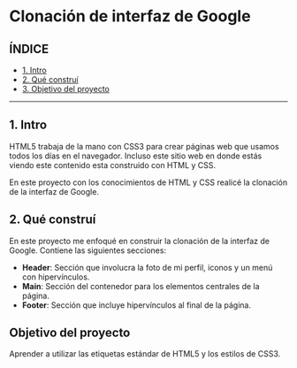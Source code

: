 # Clonación de interfaz de Google

## ÍNDICE

* [1. Intro](https://github.com/anahilozanotecno/clondegoogle/blob/main/README.md#1-intro)
* [2. Qué construí](https://github.com/anahilozanotecno/clondegoogle/blob/main/README.md#2-qu%C3%A9-constru%C3%AD)
* [3. Objetivo del proyecto](https://github.com/anahilozanotecno/clondegoogle/blob/main/README.md#objetivo-del-proyecto)

****

## 1. Intro
HTML5 trabaja de la mano con CSS3 para crear páginas web que usamos todos los días en el navegador. Incluso este sitio web en donde estás viendo este contenido esta construido con HTML y CSS.

En este proyecto con los conocimientos de HTML y CSS realicé la clonación de la interfaz de Google.

## 2. Qué construí
En este proyecto me enfoqué en construir la clonación de la interfaz de Google. Contiene las siguientes secciones:

* **Header**: Sección que involucra la foto de mi perfil, iconos y un menú con hipervínculos.
* **Main**: Sección del contenedor para los elementos centrales de la página.
* **Footer**: Sección que incluye hipervínculos al final de la página.

## Objetivo del proyecto
Aprender a utilizar las etiquetas estándar de HTML5 y los estilos de CSS3.



